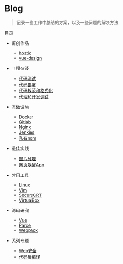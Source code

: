 
# Blog

> 记录一些工作中总结的方案，以及一些问题的解决方法

目录


- 原创作品
  - [hostie](https://github.com/L-Chris/blog/blob/master/原创作品/hostie.md)
  - [vue-design](https://github.com/L-Chris/blog/blob/master/原创作品/vue-design.md)

- 工程杂谈
  - [代码测试](https://github.com/L-Chris/blog/blob/master/工程杂谈/代码测试.md)
  - [代码部署](https://github.com/L-Chris/blog/blob/master/工程杂谈/代码部署.md)
  - [代码规范和格式化](https://github.com/L-Chris/blog/blob/master/工程杂谈/代码规范和格式化.md)
  - [代理和开发调试](https://github.com/L-Chris/blog/blob/master/工程杂谈/代理和开发调试.md)

- 基础设施
  - [Docker](https://github.com/L-Chris/blog/blob/master/基础设施/Docker.md)
  - [Gitlab](https://github.com/L-Chris/blog/blob/master/基础设施/Gitlab.md)
  - [Nginx](https://github.com/L-Chris/blog/blob/master/基础设施/Nginx.md)
  - [Jenkins](https://github.com/L-Chris/blog/blob/master/基础设施/Jenkins.md)
  - [私有npm](https://github.com/L-Chris/blog/blob/master/基础设施/私有npm.md)

- 最佳实践
  - [图片处理](https://github.com/L-Chris/blog/blob/master/最佳实践/图片处理.md)
  - [网页唤醒App](https://github.com/L-Chris/blog/blob/master/最佳实践/网页唤醒App.md)

- 常用工具
  - [Linux](https://github.com/L-Chris/blog/blob/master/常用工具/Linux.md)
  - [Vim](https://github.com/L-Chris/blog/blob/master/常用工具/Vim.md)
  - [SecureCRT](https://github.com/L-Chris/blog/blob/master/常用工具/SecureCRT.md)
  - [VirtualBox](https://github.com/L-Chris/blog/blob/master/常用工具/VirtualBox.md)

- 源码研究
  - [Vue](https://github.com/L-Chris/blog/blob/master/源码研究/Vue.md)
  - [Parcel](https://github.com/L-Chris/blog/blob/master/源码研究/Parcel.md)
  - [Webpack](https://github.com/L-Chris/blog/blob/master/源码研究/Webpack.md)

- 系列专题
  - [Web安全](https://github.com/L-Chris/blog/blob/master/系列专题/Web安全.md)
  - [代码反编译](https://github.com/L-Chris/blog/blob/master/系列专题/代码反编译.md)
